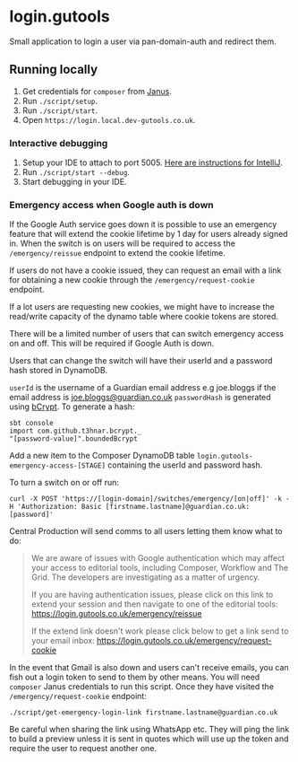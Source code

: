 # login.gutools

Small application to login a user via pan-domain-auth and redirect them.

## Running locally
1. Get credentials for `composer` from [Janus](https://janus.gutools.co.uk/multi-credentials?&permissionIds=composer-dev&tzOffset=1).
1. Run `./script/setup`.
1. Run `./script/start`.
1. Open `https://login.local.dev-gutools.co.uk`.

### Interactive debugging
1. Setup your IDE to attach to port 5005. [Here are instructions for IntelliJ](https://www.jetbrains.com/help/idea/run-debug-configuration-remote-debug.html#1).
2. Run `./script/start --debug`.
3. Start debugging in your IDE.

### Emergency access when Google auth is down

If the Google Auth service goes down it is possible to use an emergency feature that will extend the cookie lifetime by 1 day for users already signed in. When the switch is on users will be required to access the `/emergency/reissue` endpoint to extend the cookie lifetime.

If users do not have a cookie issued, they can request an email with a link for obtaining a new cookie through the `/emergency/request-cookie` endpoint.

If a lot users are requesting new cookies, we might have to increase the read/write capacity of the dynamo table where cookie tokens are stored.

There will be a limited number of users that can switch emergency access on and off. This will be required if Google Auth
is down.

Users that can change the switch will have their userId and a password hash stored in DynamoDB.

`userId` is the username of a Guardian email address e.g joe.bloggs if the email address is joe.bloggs@guardian.co.uk
`passwordHash` is generated using [bCrypt](https://github.com/t3hnar/scala-bcrypt). To generate a hash:
```
sbt console
import com.github.t3hnar.bcrypt._
"[password-value]".boundedBcrypt
```
Add a new item to the Composer DynamoDB table `login.gutools-emergency-access-[STAGE]` containing the userId and password hash.

To turn a switch on or off run:
```
curl -X POST 'https://[login-domain]/switches/emergency/[on|off]' -k -H 'Authorization: Basic [firstname.lastname]@guardian.co.uk:[password]'
```

Central Production will send comms to all users letting them know what to do:

> We are aware of issues with Google authentication which may affect your access to editorial tools, including Composer, Workflow and The Grid. 
> The developers are investigating as a matter of urgency.
> 
> If you are having authentication issues, please click on this link to extend your session and then navigate to one of the editorial tools:
>   https://login.gutools.co.uk/emergency/reissue
>   
> If the extend link doesn't work please click below to get a link send to your email inbox:
>   https://login.gutools.co.uk/emergency/request-cookie

In the event that Gmail is also down and users can't receive emails, you can fish out a login token to send to them by other means.
You will need `composer` Janus credentials to run this script. Once they have visited the `/emergency/request-cookie` endpoint:

```
./script/get-emergency-login-link firstname.lastname@guardian.co.uk
```

Be careful when sharing the link using WhatsApp etc. They will ping the link to build a preview unless it is sent in
quotes which will use up the token and require the user to request another one.
